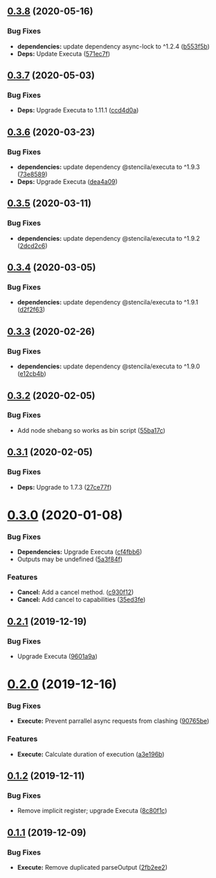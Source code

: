 ## [0.3.8](https://github.com/stencila/basha/compare/v0.3.7...v0.3.8) (2020-05-16)


### Bug Fixes

* **dependencies:** update dependency async-lock to ^1.2.4 ([b553f5b](https://github.com/stencila/basha/commit/b553f5bf63f36b6475980e5fe4562666a8aafece))
* **Deps:** Update Executa ([571ec7f](https://github.com/stencila/basha/commit/571ec7f5ec8256dcc836c0f8484efffe847210e1))

## [0.3.7](https://github.com/stencila/basha/compare/v0.3.6...v0.3.7) (2020-05-03)


### Bug Fixes

* **Deps:** Upgrade Executa to 1.11.1 ([ccd4d0a](https://github.com/stencila/basha/commit/ccd4d0ad04e11a9fd25d1b52200db93366de0043))

## [0.3.6](https://github.com/stencila/basha/compare/v0.3.5...v0.3.6) (2020-03-23)


### Bug Fixes

* **dependencies:** update dependency @stencila/executa to ^1.9.3 ([73e8589](https://github.com/stencila/basha/commit/73e8589d6a1ca9ecf8fac889071b2f4615cf7d26))
* **Deps:** Upgrade Executa ([dea4a09](https://github.com/stencila/basha/commit/dea4a09dafc50521ba7ca4b7f0a529b8e9609070))

## [0.3.5](https://github.com/stencila/basha/compare/v0.3.4...v0.3.5) (2020-03-11)


### Bug Fixes

* **dependencies:** update dependency @stencila/executa to ^1.9.2 ([2dcd2c6](https://github.com/stencila/basha/commit/2dcd2c6f0d87d56cf95c19a4d82125ad6b0926f5))

## [0.3.4](https://github.com/stencila/basha/compare/v0.3.3...v0.3.4) (2020-03-05)


### Bug Fixes

* **dependencies:** update dependency @stencila/executa to ^1.9.1 ([d2f2f63](https://github.com/stencila/basha/commit/d2f2f634f74bd6714f077568d3995c5e797eb624))

## [0.3.3](https://github.com/stencila/basha/compare/v0.3.2...v0.3.3) (2020-02-26)


### Bug Fixes

* **dependencies:** update dependency @stencila/executa to ^1.9.0 ([e12cb4b](https://github.com/stencila/basha/commit/e12cb4b903b4db83ab8c9947ab1d036553c31cfc))

## [0.3.2](https://github.com/stencila/basha/compare/v0.3.1...v0.3.2) (2020-02-05)


### Bug Fixes

* Add node shebang so works as bin script ([55ba17c](https://github.com/stencila/basha/commit/55ba17caba997d92c08f4de097f0db04f5769c90))

## [0.3.1](https://github.com/stencila/basha/compare/v0.3.0...v0.3.1) (2020-02-05)


### Bug Fixes

* **Deps:** Upgrade to 1.7.3 ([27ce77f](https://github.com/stencila/basha/commit/27ce77ff191f964d89768f44041f17f2c080377a))

# [0.3.0](https://github.com/stencila/basha/compare/v0.2.1...v0.3.0) (2020-01-08)


### Bug Fixes

* **Dependencies:** Upgrade Executa ([cf4fbb6](https://github.com/stencila/basha/commit/cf4fbb6a9a6f0bfc5e9f2f796831232747502b0b))
* Outputs may be undefined ([5a3f84f](https://github.com/stencila/basha/commit/5a3f84f5f9c7b6f18cd7d62097a858c8f801d4e1))


### Features

* **Cancel:** Add a cancel method. ([c930f12](https://github.com/stencila/basha/commit/c930f121a361bbbd3000cf3fd779643b9c96a879))
* **Cancel:** Add cancel to capabilities ([35ed3fe](https://github.com/stencila/basha/commit/35ed3fee1b6385c69671107595db8e60aa12a84c))

## [0.2.1](https://github.com/stencila/basha/compare/v0.2.0...v0.2.1) (2019-12-19)


### Bug Fixes

* Upgrade Executa ([9601a9a](https://github.com/stencila/basha/commit/9601a9a682c855082ecb2e2d557ec4cbc279b7b8))

# [0.2.0](https://github.com/stencila/basha/compare/v0.1.2...v0.2.0) (2019-12-16)


### Bug Fixes

* **Execute:** Prevent parrallel async requests from clashing ([90765be](https://github.com/stencila/basha/commit/90765be608709d4445fc4e263d57b190bc611404))


### Features

* **Execute:** Calculate duration of execution ([a3e196b](https://github.com/stencila/basha/commit/a3e196bddfd63fa5d20f07fe4a177c659178ef38))

## [0.1.2](https://github.com/stencila/basha/compare/v0.1.1...v0.1.2) (2019-12-11)


### Bug Fixes

* Remove implicit register; upgrade Executa ([8c80f1c](https://github.com/stencila/basha/commit/8c80f1cdadf4c35c0e4c1f0f869bc6fe491aa49b))

## [0.1.1](https://github.com/stencila/basha/compare/v0.1.0...v0.1.1) (2019-12-09)


### Bug Fixes

* **Execute:** Remove duplicated parseOutput ([2fb2ee2](https://github.com/stencila/basha/commit/2fb2ee2555278f309190f1fee530b4599e8b3cf6))
